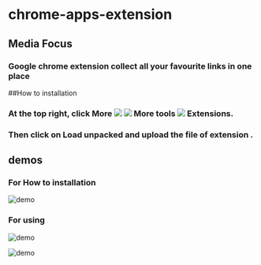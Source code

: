 # chrome-apps-extension

## **Media Focus** 
### Google chrome extension collect all your favourite links in one place 

##How to installation
### At the top right, click More ![](https://lh3.googleusercontent.com/E2q6Vj9j60Dw0Z6NZFEx5vSB9yoZJp7C8suuvQXVA_2weMCXstGD7JEvNrzX3wuQrPtL=w36-h36) ![](https://lh3.googleusercontent.com/QbWcYKta5vh_4-OgUeFmK-JOB0YgLLoGh69P478nE6mKdfpWQniiBabjF7FVoCVXI0g=h36) More tools ![](https://lh3.googleusercontent.com/QbWcYKta5vh_4-OgUeFmK-JOB0YgLLoGh69P478nE6mKdfpWQniiBabjF7FVoCVXI0g=h36)  Extensions.
### Then click on Load unpacked and upload the file of extension .

## demos
### For How to installation
![demo](https://github.com/alikhaled17/chrome-apps-extension/blob/master/demo1.gif)


### For using
![demo](https://github.com/alikhaled17/chrome-apps-extension/blob/master/demo2.gif)

![demo](https://github.com/alikhaled17/chrome-apps-extension/blob/master/install.gif)


